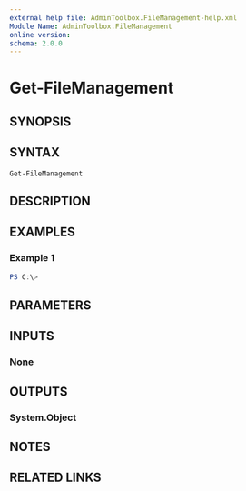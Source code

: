 ```yaml
---
external help file: AdminToolbox.FileManagement-help.xml
Module Name: AdminToolbox.FileManagement
online version:
schema: 2.0.0
---
```


# Get-FileManagement

## SYNOPSIS


## SYNTAX

```
Get-FileManagement
```

## DESCRIPTION


## EXAMPLES

### Example 1
```powershell
PS C:\> 
```



## PARAMETERS

## INPUTS

### None

## OUTPUTS

### System.Object
## NOTES

## RELATED LINKS
